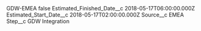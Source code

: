 <?xml version="1.0" encoding="UTF-8"?>
<CustomMetadata xmlns="http://soap.sforce.com/2006/04/metadata" xmlns:xsi="http://www.w3.org/2001/XMLSchema-instance" xmlns:xsd="http://www.w3.org/2001/XMLSchema">
    <label>GDW-EMEA</label>
    <protected>false</protected>
    <values>
        <field>Estimated_Finished_Date__c</field>
        <value xsi:type="xsd:dateTime">2018-05-17T06:00:00.000Z</value>
    </values>
    <values>
        <field>Estimated_Start_Date__c</field>
        <value xsi:type="xsd:dateTime">2018-05-17T02:00:00.000Z</value>
    </values>
    <values>
        <field>Source__c</field>
        <value xsi:type="xsd:string">EMEA</value>
    </values>
    <values>
        <field>Step__c</field>
        <value xsi:type="xsd:string">GDW Integration</value>
    </values>
</CustomMetadata>

